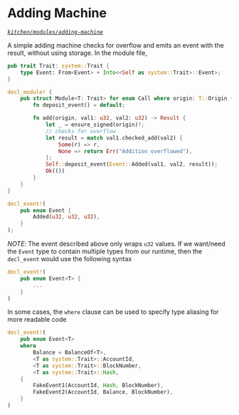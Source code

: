 # Adding Machine
*[`kitchen/modules/adding-machine`](https://github.com/substrate-developer-hub/recipes/tree/master/kitchen/modules/adding-machine)*

A simple adding machine checks for overflow and emits an event with the result, without using storage. In the module file,

```rust
pub trait Trait: system::Trait {
    type Event: From<Event> + Into<<Self as system::Trait>::Event>;
}

decl_module! {
    pub struct Module<T: Trait> for enum Call where origin: T::Origin {
        fn deposit_event() = default;

        fn add(origin, val1: u32, val2: u32) -> Result {
            let _ = ensure_signed(origin)?;
            // checks for overflow
            let result = match val1.checked_add(val2) {
                Some(r) => r,
                None => return Err("Addition overflowed"),
            };
            Self::deposit_event(Event::Added(val1, val2, result));
            Ok(())
        }
    }
}

decl_event!(
    pub enum Event {
        Added(u32, u32, u32),
    }
);
```

*NOTE*: The event described above only wraps `u32` values. If we want/need the `Event` type to contain multiple types from our runtime, then the `decl_event` would use the following syntax

```rust
decl_event!(
    pub enum Event<T> {
        ...
    }
)
```

In some cases, the `where` clause can be used to specify type aliasing for more readable code

```rust
decl_event!(
    pub enum Event<T> 
    where
        Balance = BalanceOf<T>,
        <T as system::Trait>::AccountId,
        <T as system::Trait>::BlockNumber,
        <T as system::Trait>::Hash,
    {
        FakeEvent1(AccountId, Hash, BlockNumber),
        FakeEvent2(AccountId, Balance, BlockNumber),
    }
)
```